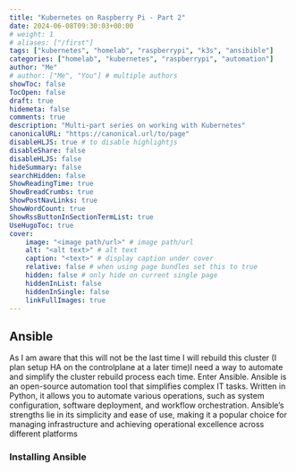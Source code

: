 ```yaml
---
title: "Kubernetes on Raspberry Pi - Part 2"
date: 2024-06-08T09:30:03+00:00
# weight: 1
# aliases: ["/first"]
tags: ["kubernetes", "homelab", "raspberrypi", "k3s", "ansibible"]
categories: ["homelab", "kubernetes", "raspberrypi", "automation"]
author: "Me"
# author: ["Me", "You"] # multiple authors
showToc: false
TocOpen: false
draft: true
hidemeta: false
comments: true
description: "Multi-part series on working with Kubernetes"
canonicalURL: "https://canonical.url/to/page"
disableHLJS: true # to disable highlightjs
disableShare: false
disableHLJS: false
hideSummary: false
searchHidden: false
ShowReadingTime: true
ShowBreadCrumbs: true
ShowPostNavLinks: true
ShowWordCount: true
ShowRssButtonInSectionTermList: true
UseHugoToc: true
cover:
    image: "<image path/url>" # image path/url
    alt: "<alt text>" # alt text
    caption: "<text>" # display caption under cover
    relative: false # when using page bundles set this to true
    hidden: false # only hide on current single page
    hiddenInList: false
    hiddenInSingle: false
    linkFullImages: true
---
```


## Ansible

As I am aware that this will not be the last time I will rebuild this cluster (I plan setup HA on the controlplane at a later time)I need a way to automate and simplify the cluster rebuild process each time. Enter Ansible. Ansible is an open-source automation tool that simplifies complex IT tasks. Written in Python, it allows you to automate various operations, such as system configuration, software deployment, and workflow orchestration. Ansible’s strengths lie in its simplicity and ease of use, making it a popular choice for managing infrastructure and achieving operational excellence across different platforms

### Installing Ansible